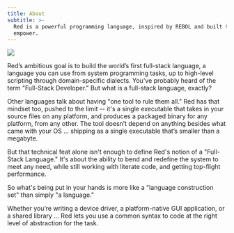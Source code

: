 ```yaml
---
title: About
subtitle: >-
  Red is a powerful programming language, inspired by REBOL and built to
  empower.
---
```

<align center>![](/images/sampleheader.jpg)</align>

Red’s ambitious goal is to build the world’s first full-stack language, a language you can use from system programming tasks, up to high-level scripting through domain-specific dialects. You've probably heard of the term "Full-Stack Developer." But what is a full-stack language, exactly?

Other languages talk about having "one tool to rule them all." Red has that mindset too, pushed to the limit -- it's a single executable that takes in your source files on any platform, and produces a packaged binary for any platform, from any other. The tool doesn’t depend on anything besides what came with your OS ... shipping as a single executable that’s smaller than a megabyte.

But that technical feat alone isn't enough to define Red's notion of a "Full-Stack Language." It's about the ability to bend and redefine the system to meet any need, while still working with literate code, and getting top-flight performance.  

So what's being put in your hands is more like a "language construction set" than simply "a language." 

Whether you’re writing a device driver, a platform-native GUI application, or a shared library ... Red lets you use a common syntax to code at the right level of abstraction for the task.
